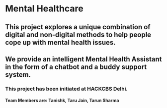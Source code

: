 # Mental Healthcare
## This project explores a unique combination of digital and non-digital methods to help people cope up with mental health issues.
## We provide an intelligent Mental Health Assistant in the form of a chatbot and a buddy support system.

### This project has been initiated at HACKCBS Delhi.
#### Team Members are: Tanishk, Taru Jain, Tarun Sharma
